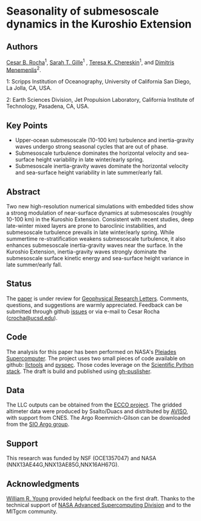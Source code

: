 Seasonality of submesoscale dynamics in the Kuroshio Extension
============

Authors
--------
[Cesar B. Rocha](https://crocha700.github.io)<sup>1</sup>, [Sarah T. Gille](http://www-pord.ucsd.edu/~sgille/)<sup>1</sup>
, [Teresa K. Chereskin](http://tryfan.ucsd.edu)<sup>1</sup>,
and [Dimitris Menemenlis](https://science.jpl.nasa.gov/people/Menemenlis/)<sup>2</sup>.

1: Scripps Institution of Oceanography, University of California San Diego, La Jolla, CA, USA.

2: Earth Sciences Division, Jet Propulsion Laboratory, California Institute of Technology, Pasadena, CA, USA.

Key Points
----------

  - Upper-ocean submesoscale (10-100 km) turbulence and inertia-gravity waves undergo strong seasonal cycles that are out of phase.
  - Submesoscale turbulence dominates the horizontal velocity and sea-surface height variability in late winter/early spring.
  - Submesoscale inertia-gravity waves dominate the horizontal velocity and sea-surface height variability in late summer/early fall.

Abstract
--------
  Two new high-resolution numerical simulations with embedded tides show a
  strong modulation of near-surface dynamics at submesoscales
  (roughly 10-100 km) in the Kuroshio Extension. Consistent with recent studies, deep late-winter mixed layers
  are prone to baroclinic instabilities, and submesoscale turbulence
  prevails in late winter/early spring. While summertime
  re-stratification weakens submesoscale turbulence, it also enhances submesoscale inertia-gravity
   waves near the surface. In the Kuroshio Extension,
  inertia-gravity waves strongly dominate the submesoscale surface kinetic energy and
  sea-surface height variance in late summer/early fall.

Status
----------
  The [paper](https://crocha700.github.io/UpperOceanSeasonality/) is under review for [Geophysical Research Letters](http://agupubs.onlinelibrary.wiley.com/agu/journal/10.1002/(ISSN)1944-8007/).
  Comments, questions, and suggestions are warmly appreciated. Feedback can be submitted through github [issues](https://github.com/crocha700/UpperOceanSeasonality/issues) or via e-mail to
  Cesar Rocha (crocha@ucsd.edu).

Code
----
The analysis for this paper has been performed on NASA's [Pleiades Supercomputer](http://www.nas.nasa.gov/hecc/resources/pleiades.html). The project uses two small pieces of code available on github:  [llctools](https://github.com/crocha700/llctools) and [pyspec](https://github.com/pyspec/pyspec). Those codes leverage on the [Scientific
Python stack](https://www.scipy.org/install.html). The draft is build and
published using [gh-puslisher](https://github.com/ewanmellor/gh-publisher).

Data
------
The LLC outputs can be obtained from the [ECCO project](http://ecco2.org/llc\_hires).
The gridded altimeter data were produced by Ssalto/Duacs and distributed by
[AVISO](http://www.aviso.altimetry.fr/duacs/), with support from CNES. The Argo
Roemmich-Gilson can be downloaded from the [SIO Argo group](http://sio-argo.ucsd.edu/RG_Climatology.html).

Support
-------
This research was funded by NSF (OCE1357047) and NASA (NNX13AE44G,NNX13AE85G,NNX16AH67G).

Acknowledgments
----------------
[William R. Young](http://www-pord.ucsd.edu/~wryoung) provided helpful feedback on the first draft. Thanks to the technical support of [NASA Advanced Supercomputing Division](http://www.nas.nasa.gov) and to the MITgcm community.
